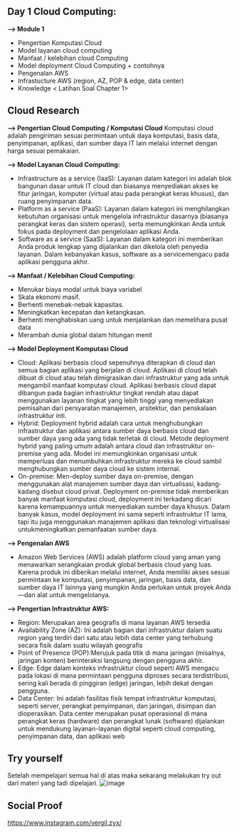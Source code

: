 ## Day 1 Cloud Computing:
**--> Module 1**
- Pengertian Komputasi Cloud
- Model layanan cloud computing
- Manfaat / kelebihan cloud Computing
- Model deployment Cloud Computing + contohnya
- Pengenalan AWS
- Infrastucture AWS (region, AZ, POP & edge, data center)
- Knowledge < Latihan Soal Chapter 1>

## Cloud Research
**--> Pengertian Cloud Computing / Komputasi Cloud**
  Komputasi cloud adalah pengiriman sesuai permintaan untuk daya komputasi, basis data, penyimpanan, aplikasi, dan sumber daya IT lain melalui internet dengan harga sesuai pemakaian.

**--> Model Layanan Cloud Computing:**
- Infrastructure as a service (IaaS): 
Layanan dalam kategori ini adalah blok bangunan dasar untuk IT cloud dan biasanya menyediakan akses ke fitur jaringan, komputer (virtual atau pada perangkat keras khusus), dan ruang penyimpanan data.
- Platform as a service (PaaS): 
Layanan dalam kategori ini menghilangkan kebutuhan organisasi untuk mengelola infrastruktur dasarnya (biasanya perangkat keras dan sistem operasi), serta memungkinkan Anda untuk fokus pada deployment dan pengelolaan aplikasi Anda.
- Software as a service (SaaS): 
Layanan dalam kategori ini memberikan Anda produk lengkap yang dijalankan dan dikelola oleh penyedia layanan. Dalam kebanyakan kasus, software as a servicemengacu pada aplikasi pengguna akhir.

**--> Manfaat / Kelebihan Cloud Computing:**
- Menukar biaya modal untuk biaya variabel
- Skala ekonomi masif.
- Berhenti menebak-nebak kapasitas.
- Meningkatkan kecepatan dan ketangkasan.
- Berhenti menghabiskan uang untuk menjalankan dan memelihara pusat data
- Merambah dunia global dalam hitungan menit

**--> Model Deployment Komputasi Cloud**
- Cloud: Aplikasi berbasis cloud sepenuhnya diterapkan di cloud dan semua bagian aplikasi yang berjalan di cloud. Aplikasi di cloud telah dibuat di cloud atau telah dimigrasikan dari infrastruktur yang ada untuk mengambil manfaat komputasi cloud. Aplikasi berbasis cloud dapat dibangun pada bagian infrastruktur tingkat rendah atau dapat menggunakan layanan tingkat yang lebih tinggi yang menyediakan pemisahan dari persyaratan manajemen, arsitektur, dan penskalaan infrastruktur inti.
- Hybrid: Deployment hybrid adalah cara untuk menghubungkan infrastruktur dan aplikasi antara sumber daya berbasis cloud dan sumber daya yang ada yang tidak terletak di cloud. Metode deployment hybrid yang paling umum adalah antara cloud dan infrastruktur on-premise yang ada. Model ini memungkinkan organisasi untuk memperluas dan menumbuhkan infrastruktur mereka ke cloud sambil menghubungkan sumber daya cloud ke sistem internal.
- On-premise: Men-deploy sumber daya on-premise, dengan menggunakan alat manajemen sumber daya dan virtualisasi, kadang-kadang disebut cloud privat. Deployment on-premise tidak memberikan banyak manfaat komputasi cloud, deployment ini terkadang dicari karena kemampuannya untuk menyediakan sumber daya khusus. Dalam banyak kasus, model deployment ini sama seperti infrastruktur IT lama, tapi itu juga menggunakan manajemen aplikasi dan teknologi virtualisasi untukmeningkatkan pemanfaatan sumber daya.

**--> Pengenalan AWS**
- Amazon Web Services (AWS) adalah platform cloud yang aman yang menawarkan serangkaian produk global berbasis cloud yang luas. Karena produk ini diberikan melalui internet, Anda memiliki akses sesuai permintaan ke komputasi, penyimpanan, jaringan, basis data, dan sumber daya IT lainnya yang mungkin Anda perlukan untuk proyek Anda—dan alat untuk mengelolanya.

**--> Pengertian Infrastruktur AWS:**
- Region: Merupakan area geografis di mana layanan AWS tersedia
- Availability Zone (AZ): Ini adalah bagian dari infrastruktur dalam suatu region yang terdiri dari satu atau lebih data center yang terhubung secara fisik dalam suatu wilayah geografis
- Point of Presence (POP):Merujuk pada titik di mana jaringan (misalnya, jaringan konten) berinteraksi langsung dengan pengguna akhir.
- Edge: Edge dalam konteks infrastruktur cloud seperti AWS mengacu pada lokasi di mana permintaan pengguna diproses secara terdistribusi, sering kali berada di pinggiran (edge) jaringan, lebih dekat dengan pengguna.
- Data Center: Ini adalah fasilitas fisik tempat infrastruktur komputasi, seperti server, perangkat penyimpanan, dan jaringan, disimpan dan dioperasikan. Data center merupakan pusat operasional di mana perangkat keras (hardware) dan perangkat lunak (software) dijalankan untuk mendukung layanan-layanan digital seperti cloud computing, penyimpanan data, dan aplikasi web
## Try yourself
Setelah mempelajari semua hal di atas maka sekarang melakukan try out dari materi yang tadi dipelajari.
![image](https://github.com/NeloRedgrave/Nelo_Journey/assets/140806028/5e60441e-bac7-4768-8dbf-2750701d8f62)


## Social Proof
https://www.instagram.com/vergil.zyx/
